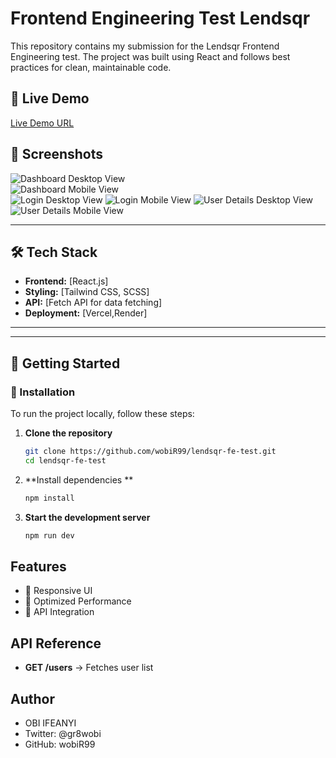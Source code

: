 # Frontend Engineering Test Lendsqr

This repository contains my submission for the Lendsqr Frontend Engineering test. The project was built using React and follows best practices for clean, maintainable code.

## 🚀 Live Demo
[Live Demo URL](https://obi-ifeanyi-lendsqr-fe-test.vercel.app/)  

## 📸 Screenshots
![Dashboard Desktop View](https://github.com/user-attachments/assets/dfaa8532-1c82-48eb-8ef2-7a67d0fb3ce0)  
![Dashboard Mobile View](https://github.com/user-attachments/assets/226d8110-6d0b-4889-95d5-75bb297f0c9f)  
![Login Desktop View](https://github.com/user-attachments/assets/0ae0dfbd-724f-4c7a-9156-c7ed489bdfec) 
![Login Mobile View](https://github.com/user-attachments/assets/b71dbb3c-9c31-4127-88cf-2aa0d3b8222a)
![User Details Desktop View](https://github.com/user-attachments/assets/a59d50ec-f24d-4fef-84eb-e27369d525cf)
![User Details Mobile View](https://github.com/user-attachments/assets/11c136c4-08a4-41f7-af75-7b4b3f7b6234)

---

## 🛠️ Tech Stack
- **Frontend:** [React.js]
- **Styling:** [Tailwind CSS, SCSS]
- **API:** [Fetch API for data fetching]
- **Deployment:** [Vercel,Render]

---


---

## 🚀 Getting Started

### **🔧 Installation**
To run the project locally, follow these steps:

1. **Clone the repository**  
   ```bash
   git clone https://github.com/wobiR99/lendsqr-fe-test.git
   cd lendsqr-fe-test
2. **Install dependencies **
    ```bash
    npm install
3. **Start the development server**
    ```bash
    npm run dev

## Features

- 🔹 Responsive UI
- 🔹 Optimized Performance
- 🔹 API Integration

## API Reference
- **GET /users** → Fetches user list

## Author
  - OBI IFEANYI
  - Twitter: @gr8wobi
  - GitHub: wobiR99

   

